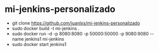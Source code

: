 # mi-jenkins-personalizado
- git clone https://github.com/juanlxs/mi-jenkins-personalizado
- sudo docker build -t mi-jenkins . 
- sudo docker run -d -p 8080:8080 -p 50000:50000 -p 9080:9080 --name jenkins1 mi-jenkins 
- sudo docker start jenkins1
